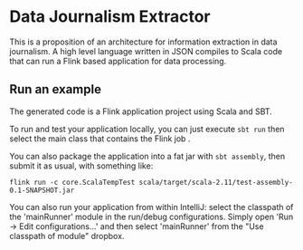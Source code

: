 # Data Journalism Extractor

This is a proposition of an architecture for information extraction in data journalism. A high level language written
in JSON compiles to Scala code that can run a Flink based application for data processing. 

## Run an example

The generated code is a Flink application project using Scala and SBT.

To run and test your application locally, you can just execute `sbt run` then select the main class that contains the Flink job .

You can also package the application into a fat jar with `sbt assembly`, then submit it as usual, with something like: 

```[bash]
flink run -c core.ScalaTempTest scala/target/scala-2.11/test-assembly-0.1-SNAPSHOT.jar
```


You can also run your application from within IntelliJ:  select the classpath of the 'mainRunner' module in the run/debug configurations.
Simply open 'Run -> Edit configurations...' and then select 'mainRunner' from the "Use classpath of module" dropbox.
